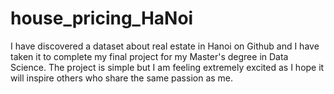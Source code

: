 # house_pricing_HaNoi
I have discovered a dataset about real estate in Hanoi on Github and I have taken it to complete my final project for my Master's degree in Data Science. The project is simple but I am feeling extremely excited as I hope it will inspire others who share the same passion as me.

